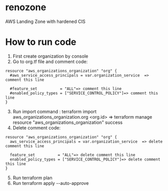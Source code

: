 # renozone

AWS Landing Zone with hardened CIS

# How to run code

1. First create organization by console
2. Go to org.tf file and comment code:

```
resource "aws_organizations_organization" "org" {
  #aws_service_access_principals = var.organization_service  => comment this line

  #feature_set          = "ALL"=> comment this line
  #enabled_policy_types = ["SERVICE_CONTROL_POLICY"]=> comment this line
}
```

3. Run import command : terraform import aws_organizations_organization.org <org.id>
   => terraform manage resource "aws_organizations_organization" success
4. Delete comment code:

```
resource "aws_organizations_organization" "org" {
  aws_service_access_principals = var.organization_service  => delete comment this line

  feature_set          = "ALL"=> delete comment this line
  enabled_policy_types = ["SERVICE_CONTROL_POLICY"]=> delete comment this line
}
```

5. Run terraform plan
6. Run terraform apply --auto-approve
